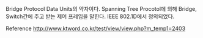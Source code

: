 Bridge Protocol Data Units의 약자이다.
Spanning Tree Procotol에 의해 Bridge, Switch간에 주고 받는 제어 프레임을 말한다.
IEEE 802.1D에서 정의되었다.


Reference
http://www.ktword.co.kr/test/view/view.php?m_temp1=2403